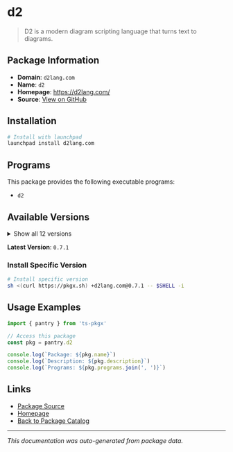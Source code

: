 # d2

> D2 is a modern diagram scripting language that turns text to diagrams.

## Package Information

- **Domain**: `d2lang.com`
- **Name**: `d2`
- **Homepage**: https://d2lang.com/
- **Source**: [View on GitHub](https://github.com/pkgxdev/pantry/tree/main/projects/d2lang.com/package.yml)

## Installation

```bash
# Install with launchpad
launchpad install d2lang.com
```

## Programs

This package provides the following executable programs:

- `d2`

## Available Versions

<details>
<summary>Show all 12 versions</summary>

- `0.7.1`, `0.7.0`, `0.6.9`, `0.6.8`, `0.6.7`
- `0.6.6`, `0.6.5`, `0.6.4`, `0.6.3`, `0.6.2`
- `0.6.1`, `0.6.0`

</details>

**Latest Version**: `0.7.1`

### Install Specific Version

```bash
# Install specific version
sh <(curl https://pkgx.sh) +d2lang.com@0.7.1 -- $SHELL -i
```

## Usage Examples

```typescript
import { pantry } from 'ts-pkgx'

// Access this package
const pkg = pantry.d2

console.log(`Package: ${pkg.name}`)
console.log(`Description: ${pkg.description}`)
console.log(`Programs: ${pkg.programs.join(', ')}`)
```

## Links

- [Package Source](https://github.com/pkgxdev/pantry/tree/main/projects/d2lang.com/package.yml)
- [Homepage](https://d2lang.com/)
- [Back to Package Catalog](../../package-catalog.md)

---

*This documentation was auto-generated from package data.*

